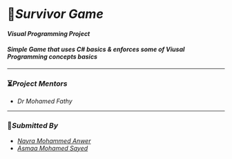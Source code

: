 # :rocket:*Survivor Game*

#### *Visual Programming Project*
#### *Simple Game that uses C# basics & enforces some of Viusal Programming concepts basics*

_______________
### :hourglass_flowing_sand:*Project Mentors* 
- *Dr Mohamed Fathy*
_______________
### :dart:*Submitted By*
- [*Nayra Mohammed Anwer*](https://github.com/NayraM0hammed)
- [*Asmaa Mohamed Sayed*](https://github.com/Bassanttta)





